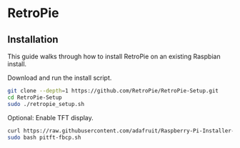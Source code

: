 # RetroPie

## Installation

This guide walks through how to install RetroPie on an existing Raspbian install.

Download and run the install script.

```sh
git clone --depth=1 https://github.com/RetroPie/RetroPie-Setup.git
cd RetroPie-Setup
sudo ./retropie_setup.sh
```

Optional: Enable TFT display.

```sh
curl https://raw.githubusercontent.com/adafruit/Raspberry-Pi-Installer-Scripts/master/pitft-fbcp.sh >pitft-fbcp.sh
sudo bash pitft-fbcp.sh
```